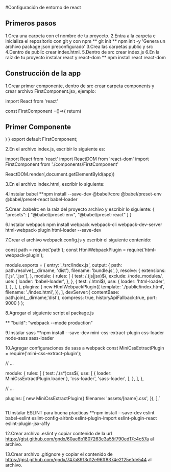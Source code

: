#Configuración de entorno de react

## Primeros pasos

1.Crea una carpeta con el nombre de tu proyecto.
2.Entra a la carpeta e inicializa el repositorio con git y con npm
** git init
** npm init -y 'Genera un archivo package json preconfigurado'
3.Crea las carpetas public y src
4.Dentro de public crear index.html.
5.Dentro de src crear index.js
6.En la raíz de tu proyecto instalar react y react-dom
\*\* npm install react react-dom

## Construcción de la app

1.Crear primer componente, dentro de src crear carpeta components y crear archivo FirstComponent.jsx, ejemplo:

import React from 'react'

const FirstComponent =()=>{
return(

<h2>Primer Componente</h2>
)
}
export default FirstComponent;

2.En el archivo index.js, escribir lo siguiente es:

import React from 'react'
import ReactDOM from 'react-dom'
import FirstComponent from './components/FirstComponent'

ReactDOM.render(<FirstComponent/>,document.getElementById(app))

3.En el archivo index.html, escribir lo siguiente:

<!DOCTYPE html>
<html lang="en">
<head>
    <meta charset="UTF-8">
    <meta name="viewport" content="width=device-width, initial-scale=1.0">
    <title>NEX VIDEO</title>
</head>
<body>
    <div id="app"></div>
</body>
</html>

4.Instalar babel
\*\*npm install --save-dev @babel/core @babel/preset-env @babel/preset-react babel-loader

5.Crear .babelrc en la raiz del proyecto archivo y escribir lo siguiente:
{
"presets": [
"@babel/preset-env",
"@babel/preset-react"
]
}

6.Instalar webpack
npm install webpack webpack-cli webpack-dev-server html-webpack-plugin html-loader --save-dev

7.Crear el archivo webpack.config.js y escribir el siguiente contenido:

const path = require('path');
const HtmlWebpackPlugin = require('html-webpack-plugin');

module.exports = {
entry: './src/index.js',
output: {
path: path.resolve(\_\_dirname, 'dist'),
filename: 'bundle.js',
},
resolve: {
extensions: ['.js', '.jsx'],
},
module: {
rules: [
{
test: /\.(js|jsx)$/,
exclude: /node_modules/,
use: {
loader: 'babel-loader',
},
},
{
test: /\.html$/,
use: {
loader: 'html-loader',
},
},
],
},
plugins: [
new HtmlWebpackPlugin({
template: './public/index.html',
filename: './index.html',
}),
],
devServer:{
contentBase: path.join(\_\_dirname,'dist'),
compress: true,
historyApiFallback:true,
port: 9000
}
};

8.Agregar el siguiente script al package.js

\*\* "build": "webpack --mode production"

9.Instalar sass
\*\*npm install --save-dev mini-css-extract-plugin css-loader node-sass sass-loader

10.Agregar configuraciones de sass a webpack
const MiniCssExtractPlugin = require('mini-css-extract-plugin');

// ...

module: {
rules: [
{
test: /\.(s\*)css$/,
use: [
{ loader: MiniCssExtractPlugin.loader },
'css-loader',
'sass-loader',
],
},
],
},

// ...

plugins: [
new MiniCssExtractPlugin({
filename: 'assets/[name].css',
}),
],`

```

```

11.Instalar ESLINT para buena pŕacticas
\*\*npm install --save-dev eslint babel-eslint eslint-config-airbnb eslint-plugin-import eslint-plugin-react eslint-plugin-jsx-a11y

12.Crear archivo .eslint y copiar contenido de la url https://gist.github.com/gndx/60ae8b1807263e3a55f790ed17c4c57a
al archivo.

13.Crear archivo .gitignore y copiar el contenido de https://gist.github.com/gndx/747a8913d12e96ff8374e2125efde544 al archivo.

